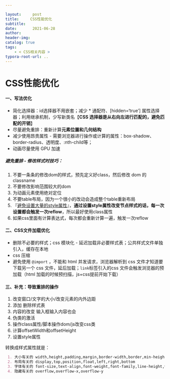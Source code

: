 ```yaml
---

layout:     post
title:     CSS性能优化
subtitle:  
date:       2021-06-28
author:     
header-img: 
catalog: true
tags:
    - < CSS相关内容 >
typora-root-url: ..
---
```



# CSS性能优化

#### 一、写法优化

- 简化选择器：id选择器不用嵌套；减少 * 通配符、[hidden=‘true’] 属性选择器；利用继承机制，少写新类名【**CSS 选择器是从右向左进行匹配的，避免匹配的开销**】
- 尽量避免重排：重新计算**元素位置和几何结构**
- 减少使用昂贵属性 - 需要浏览器进行操作或计算的属性：box-shadow、border-radius、透明度、:nth-child等；
- 动画尽量使用 GPU 加速

##### 避免重排 - 修改样式时技巧：

1. 不要一条条的修改dom的样式，预先定义好class，然后修改 dom 的classname
2. 不要修改影响范围较大的dom
3. 为动画元素使用绝对定位
4. 不要table布局，因为一个很小的改动会造成整个table重新布局
5. 『<u>避免设置大量的style属性</u>』，**通过设置style属性改变节点样式的话，每一次设置都会触发一次reflow**，所以最好使用class属性
6. 如果css里面有计算表达式，每次都会重新计算一遍，触发一次reflow

#### 二、CSS文件加载优化

- 删除不必要的样式；css 模块化 - 延迟加载非必要样式表；公共样式文件单独引入，缓存在本地 
- css 压缩
- 避免使用 `@import` ，不能和 html 并发请求，浏览器解析到 css 文件才知道要下载另一个 css 文件，延后加载；`link`标签引入的css 文件会触发浏览器的预加载（html 加载的时候预扫描，js+css提前开始下载）





#### 三、补充：导致重排的操作

  1. 改变窗口/文字的大小/改变元素的内外边距 
  2. 添加 删除样式表
  3. 内容的改变 输入框输入内容也会
  4. 伪类的激活
  5. 操作class属性/脚本操作dom/js改变css类
  6. 计算offsetWidth和offsetHeight
  7. 设置style属性

转换成样式属性就是：

```markdown
 1. 大小有关的 width,height,padding,margin,border-width,border,min-height
 2. 布局有关的 display,top,position,float,left,right,bottom
 3. 字体有关的 font-size,text-align,font-weight,font-family,line-height,white-space,vertical-align
 4. 隐藏有关的 overflow,overflow-x,overflow-y
```

